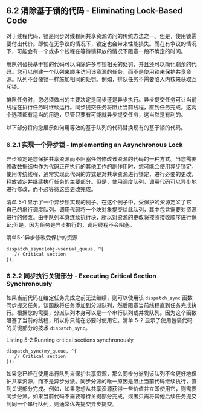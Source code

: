 ## 6.2 消除基于锁的代码 - Eliminating Lock-Based Code

对于线程代码，锁是同步对线程间共享资源访问的传统方法之一。但是，使用锁需要付出代价。即使在无争议的情况下，锁定也会带来性能损失。而在有争议的情况下，可能会有一个或多个线程在等待锁释放的情况下阻塞一段不确定的时间。

用队列替换基于锁的代码可以消除许多与锁相关的处罚，并且还可以简化剩余的代码。您可以创建一个队列来顺序访问该资源的任务，而不是使用锁来保护共享资源。队列不会像锁一样施加相同的处罚。例如，排队任务不需要陷入内核来获取互斥锁。

排队任务时，您必须做出的主要决定是同步还是异步执行。异步提交任务可让当前线程在执行任务时继续运行。同步提交任务将阻止当前线程，直到任务完成。这两个选项都有适当的用途，尽管只要有可能就异步提交任务，这当然是有利的。

以下部分将向您展示如何用等效的基于队列的代码替换现有的基于锁的代码。

### 6.2.1 实现一个异步锁 - Implementing an Asynchronous Lock
异步锁定是您保护共享资源而不阻塞任何修改该资源的代码的一种方式。当您需要修改数据结构作为代码正在执行的其他工作的副作用时，您可能会使用异步锁定。使用传统线程，通常实现此代码的方式是对共享资源进行锁定，进行必要的更改，释放锁定并继续执行任务的主要部分。但是，使用调度队列，调用代码可以异步地进行修改，而不必等待这些更改完成。

清单 5-1 显示了一个异步锁实现的例子。在这个例子中，受保护的资源定义了它自己的串行调度队列。调用代码将一个块对象提交给此队列，其中包含需要对资源进行的修改。由于队列本身连续执行块，所以对资源的更改将按照接收顺序进行保证;但是，因为任务是异步执行的，调用线程不会阻塞。

清单5-1异步修改受保护的资源

```
dispatch_async(obj->serial_queue, ^{
   // Critical section
});

```

### 6.2.2 同步执行关键部分 - Executing Critical Section Synchronously
如果当前代码在给定任务完成之前无法继续，则可以使用该 `dispatch_sync` 函数同步提交任务。该函数将任务添加到分派队列，然后阻塞当前线程直到任务完成执行。根据您的需要，分派队列本身可以是一个串行队列或并发队列。因为这个函数阻塞了当前的线程，所以你只能在必要时使用它。清单 5-2 显示了使用包装代码的关键部分的技术 `dispatch_sync`。

Listing 5-2  Running critical sections synchronously

```
dispatch_sync(my_queue, ^{
   // Critical section
});
```

如果您已经在使用串行队列来保护共享资源，那么同步分派到该队列不会更好地保护共享资源，而不是异步分派。同步分派的唯一原因是阻止当前代码继续执行，直到关键部分完成。例如，如果您想从共享资源获得一些价值并立即使用它，则需要同步分派。如果当前代码不需要等待关键部分完成，或者只需将其他后续任务提交到同一个串行队列，则通常优先提交异步提交。



